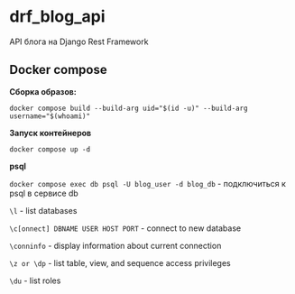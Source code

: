 # drf_blog_api
API блога на Django Rest Framework

## Docker compose

**Сборка образов:**

```docker compose build --build-arg uid="$(id -u)" --build-arg username="$(whoami)"```


**Запуск контейнеров**

```docker compose up -d```


**psql**

```docker compose exec db psql -U blog_user -d blog_db```  - подключиться к psql в сервисе db

```\l``` - list databases

```\c[onnect] DBNAME USER HOST PORT```  - connect to new database

```\conninfo```  - display information about current connection

```\z or \dp```  - list table, view, and sequence access privileges

```\du```  - list roles
